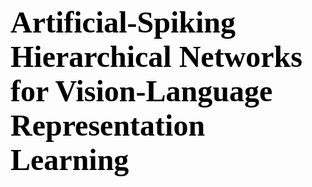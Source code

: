 <font face="Times New Roman" color=black size=105>**Artificial-Spiking Hierarchical Networks for Vision-Language Representation Learning**</font>

